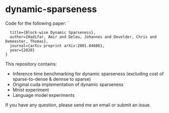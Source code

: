 # dynamic-sparseness

Code for the following paper:
`

```@article{hadifar2020block,
  title={Block-wise Dynamic Sparseness},
  author={Hadifar, Amir and Deleu, Johannes and Develder, Chris and Demeester, Thomas},
  journal={arXiv preprint arXiv:2001.04686},
  year={2020}
}
```

This repository contains:

- Inference time benchmarking for dynamic sparseness (excluding cost of sparse-to-dense & dennse to sparse)    
- Original cuda implementation of dynamic sparseness
- Mnist experiment
- Language model experiments


If you have any question, please send me an email or submit an issue. 

